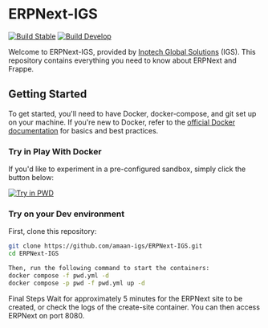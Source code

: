 # ERPNext-IGS

[![Build Stable](https://github.com/frappe/frappe_docker/actions/workflows/build_stable.yml/badge.svg)](https://github.com/frappe/frappe_docker/actions/workflows/build_stable.yml)
[![Build Develop](https://github.com/frappe/frappe_docker/actions/workflows/build_develop.yml/badge.svg)](https://github.com/frappe/frappe_docker/actions/workflows/build_develop.yml)

Welcome to ERPNext-IGS, provided by <a href="https://www.linkedin.com/company/inotech-global-solutions/" target="_blank">Inotech Global Solutions</a> (IGS). This repository contains everything you need to know about ERPNext and Frappe.
 
## Getting Started

To get started, you'll need to have Docker, docker-compose, and git set up on your machine. If you're new to Docker, refer to the [official Docker documentation](http://docs.docker.com) for basics and best practices.

### Try in Play With Docker

If you'd like to experiment in a pre-configured sandbox, simply click the button below:

<a href="https://labs.play-with-docker.com/?stack=https://raw.githubusercontent.com/frappe/frappe_docker/main/pwd.yml">
  <img src="https://raw.githubusercontent.com/play-with-docker/stacks/master/assets/images/button.png" alt="Try in PWD"/>
</a>

### Try on your Dev environment

First, clone this repository:

```sh
git clone https://github.com/amaan-igs/ERPNext-IGS.git
cd ERPNext-IGS

Then, run the following command to start the containers:
docker compose -f pwd.yml -d
docker compose -p pwd -f pwd.yml up -d
```

Final Steps
Wait for approximately 5 minutes for the ERPNext site to be created, or check the logs of the create-site container. You can then access ERPNext on port 8080.